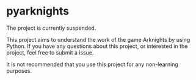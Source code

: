 # pyarknights

The project is currently suspended.

This project aims to understand the work of the game Arknights by using Python. If you have any questions about this project, or interested in the project, feel free to submit a issue.

It is not recommended that you use this project for any non-learning purposes.
